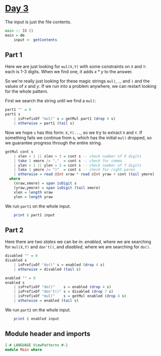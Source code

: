 # [Day 3](https://adventofcode.com/2024/day/3)

The input is just the file contents.

```haskell top:2
main :: IO ()
main = do
    input <- getContents
```

## Part 1

Here we are just looking for `mul(X,Y)` with some constraints on `X` and `Y`:
each is 1-3 digits. When we find one, it adds $x*y$ to the answer.

So we're really just looking for these magic strings `mul(`, `,`, and `)` and
the values of $x$ and $y$. If we run into a problem anywhere, we can restart
looking for the whole pattern.

First we search the string until we find a `mul(`:

```haskell
part1 "" = 0
part1 s
    | isPrefixOf "mul(" s = getMul part1 (drop 4 s)
    | otherwise = part1 (tail s)
```

Now we hope `s` has this form: `X,Y)...`, so we try to extract `X` and `Y`.
If something fails we continue from s, which has the initial `mul(` dropped,
so we guarantee progress through the entire string.

```haskell
getMul cont s
    | xlen < 1 || xlen > 3 = cont s -- check number of X digits
    | take 1 xmore /= ","  = cont s -- check for comma
    | ylen < 1 || ylen > 3 = cont s -- check number of Y digits
    | take 1 ymore /= ")"  = cont s -- check for right paren
    | otherwise = read @Int xraw * read @Int yraw + cont (tail ymore)
  where
    (xraw,xmore) = span isDigit s
    (yraw,ymore) = span isDigit (tail xmore)
    xlen = length xraw
    ylen = length yraw
```

We run `part1` on the whole input.

```haskell top:2
    print $ part1 input
```

## Part 2

Here there are two *states* we can be in:
*enabled*, where we are searching for `mul(X,Y)` and `don't()`, and
*disabled*, where we are searching for `do()`.

```haskell
disabled "" = 0
disabled s
    | isPrefixOf "do()" s = enabled (drop 4 s)
    | otherwise = disabled (tail s)

enabled "" = 0
enabled s
    | isPrefixOf "do()"    s = enabled (drop 4 s)
    | isPrefixOf "don't()" s = disabled (drop 7 s)
    | isPrefixOf "mul("    s = getMul enabled (drop 4 s)
    | otherwise = enabled (tail s)
```

We run `part2` on the whole input.

```haskell top:2
    print $ enabled input
```

## Module header and imports

```haskell top
{-# LANGUAGE ViewPatterns #-}
module Main where
